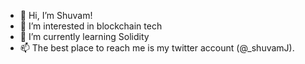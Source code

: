 - 👋 Hi, I’m Shuvam!
- 👀 I’m interested in blockchain tech
- 🌱 I’m currently learning Solidity
- 📫 The best place to reach me is my twitter account (@_shuvamJ).

<!---
shuvamj/shuvamj is a ✨ special ✨ repository because its `README.md` (this file) appears on your GitHub profile.
You can click the Preview link to take a look at your changes.
--->
